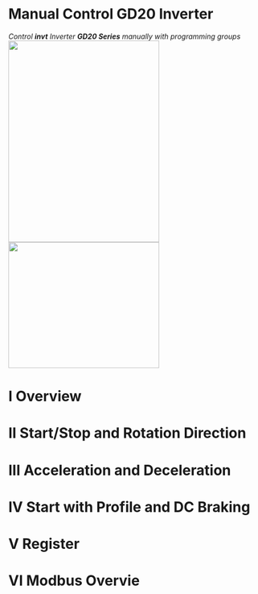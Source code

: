 # Manual Control GD20 Inverter
*Control **invt** Inverter **GD20 Series** manually with programming groups*
<img src="https://i.imgur.com/robAkFR.png" width="300" height="400">
<img src="https://i.imgur.com/3k4Hsev.jpg" width="300" height="250">
# I   Overview
# II  Start/Stop and Rotation Direction 
# III Acceleration and Deceleration
# IV  Start with Profile and DC Braking
# V   Register
# VI  Modbus Overvie
